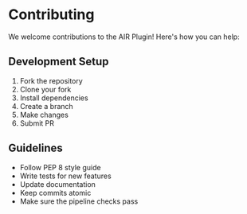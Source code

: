 # Contributing

We welcome contributions to the AIR Plugin! Here's how you can help:

## Development Setup

1. Fork the repository
2. Clone your fork
3. Install dependencies
4. Create a branch
5. Make changes
6. Submit PR

## Guidelines

- Follow PEP 8 style guide
- Write tests for new features
- Update documentation
- Keep commits atomic
- Make sure the pipeline checks pass
